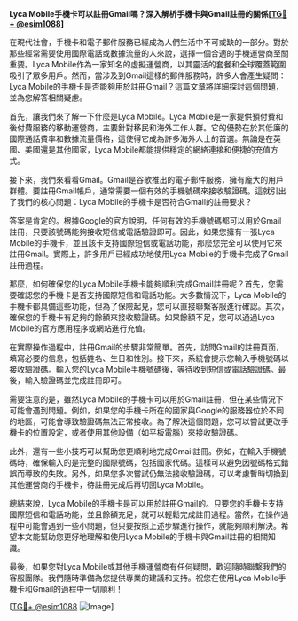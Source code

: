 **Lyca Mobile手機卡可以註冊Gmail嗎？深入解析手機卡與Gmail註冊的關係[[TG💪+ @esim1088](https://t.me/s/esim1088)]**

在現代社會，手機卡和電子郵件服務已經成為人們生活中不可或缺的一部分。對於那些經常需要使用國際電話或數據流量的人來說，選擇一個合適的手機運營商至關重要。Lyca Mobile作為一家知名的虛擬運營商，以其靈活的套餐和全球覆蓋範圍吸引了眾多用戶。然而，當涉及到Gmail這樣的郵件服務時，許多人會產生疑問：Lyca Mobile的手機卡是否能夠用於註冊Gmail？這篇文章將詳細探討這個問題，並為您解答相關疑慮。

首先，讓我們來了解一下什麼是Lyca Mobile。Lyca Mobile是一家提供預付費和後付費服務的移動運營商，主要針對移民和海外工作人群。它的優勢在於其低廉的國際通話費率和數據流量價格，這使得它成為許多海外人士的首選。無論是在英國、美國還是其他國家，Lyca Mobile都能提供穩定的網絡連接和便捷的充值方式。

接下來，我們來看看Gmail。Gmail是谷歌推出的電子郵件服務，擁有龐大的用戶群體。要註冊Gmail帳戶，通常需要一個有效的手機號碼來接收驗證碼。這就引出了我們的核心問題：Lyca Mobile的手機卡是否符合Gmail的註冊要求？

答案是肯定的。根據Google的官方說明，任何有效的手機號碼都可以用於Gmail註冊，只要該號碼能夠接收短信或電話驗證即可。因此，如果您擁有一張Lyca Mobile的手機卡，並且該卡支持國際短信或電話功能，那麼您完全可以使用它來註冊Gmail。實際上，許多用戶已經成功地使用Lyca Mobile的手機卡完成了Gmail註冊過程。

那麼，如何確保您的Lyca Mobile手機卡能夠順利完成Gmail註冊呢？首先，您需要確認您的手機卡是否支持國際短信和電話功能。大多數情況下，Lyca Mobile的手機卡都具備這些功能，但為了保險起見，您可以直接聯繫客服進行確認。其次，確保您的手機卡有足夠的餘額來接收驗證碼。如果餘額不足，您可以通過Lyca Mobile的官方應用程序或網站進行充值。

在實際操作過程中，註冊Gmail的步驟非常簡單。首先，訪問Gmail的註冊頁面，填寫必要的信息，包括姓名、生日和性別。接下來，系統會提示您輸入手機號碼以接收驗證碼。輸入您的Lyca Mobile手機號碼後，等待收到短信或電話驗證碼。最後，輸入驗證碼並完成註冊即可。

需要注意的是，雖然Lyca Mobile的手機卡可以用於Gmail註冊，但在某些情況下可能會遇到問題。例如，如果您的手機卡所在的國家與Google的服務器位於不同的地區，可能會導致驗證碼無法正常接收。為了解決這個問題，您可以嘗試更改手機卡的位置設定，或者使用其他設備（如平板電腦）來接收驗證碼。

此外，還有一些小技巧可以幫助您更順利地完成Gmail註冊。例如，在輸入手機號碼時，確保輸入的是完整的國際號碼，包括國家代碼。這樣可以避免因號碼格式錯誤而導致的失敗。另外，如果您多次嘗試仍無法接收驗證碼，可以考慮暫時切換到其他運營商的手機卡，待註冊完成后再切回Lyca Mobile。

總結來說，Lyca Mobile的手機卡是可以用於註冊Gmail的。只要您的手機卡支持國際短信和電話功能，並且餘額充足，就可以輕鬆完成註冊過程。當然，在操作過程中可能會遇到一些小問題，但只要按照上述步驟進行操作，就能夠順利解決。希望本文能幫助您更好地理解和使用Lyca Mobile的手機卡與Gmail註冊的相關知識。

最後，如果您對Lyca Mobile或其他手機運營商有任何疑問，歡迎隨時聯繫我們的客服團隊。我們隨時準備為您提供專業的建議和支持。祝您在使用Lyca Mobile手機卡和Gmail的過程中一切順利！

[[TG💪+ @esim1088](https://t.me/s/esim1088) ![Image](https://i.postimg.cc/4NQfJmqS/Snipaste-2025-05-13-00-14-12.png)]